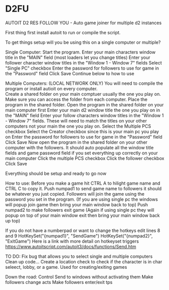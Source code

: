 # D2FU
AUTOIT D2 RES FOLLOW YOU - Auto game joiner for multiple d2 instances

First thing first install autoit to run or compile the script.

To get things setup will you be using this on a single computer or multiple?

Single Computer:
Start the program.
Enter your main characters window title in the "MAIN" field (most loaders let you change titles)
Enter your follower character window titles in the "Window 1 - Window 7" fields
Select "Single PC" checkbox
Enter the password for followers to use for game in the  "Password" field
Click Save 
Continue below to how to use

Multiple Computers: (LOCAL NETWORK ONLY) You will need to compile the program or install autioit on every computer.  
Create a shared folder on your main comptuer usually the one you play on.  Make sure you can access the folder from each computer.
Place the program in the shared folder.
Open the program in the shared folder on your main computer first
Enter your main d2 window title the one you play on in the "MAIN" field
Enter your follow characters window titles in the "Window 1 - Window 7" fields.  These will need to match the titles on your other computers not your main the one you play on.
Select the Multiple PCS checkbox
Select the Creator checkbox since this is your main pc you play on
Enter the password for followers to use for game in the  "Password" field
Click Save
Now open the program in the shared folder on your other computer with the followers.  It should auto populate all the window title fields and game password field if you set everything up correctly on your main computer
Click the multiple PCS checkbox
Click the follower checkbox
Click Save

Everything should be setup and ready to go now

How to use:
Before you make a game hit CTRL A to hilight game name and CTRL C to copy it. 
Push numpad1 to send game name to followers it should be whatever you just copied.  Followers will join the game using the password you set in the program. (If you are using single pc the windows will popup join game then bring your main window back to top)
Push numpad2 to make followers exit game (Again if using single pc they will popup on top of your main window exit then bring your main window back up top)

If you do not have a numberpad or want to change the hotkeys edit lines 8 and 9
HotKeySet("{numpad1}", "SendGame")
HotKeySet("{numpad2}", "ExitGame")
Here is a link with more detail on hotkeyset triggers
https://www.autoitscript.com/autoit3/docs/functions/Send.htm



TO DO:
Fix bug that allows you to select single and multiple computers
Clean up code...
Create a location check to check if the character is in char seleect, lobby, or a game.  Used for creating/exiting games

Down the road:
Control Send to windows without activating them
Make followers change acts
Make followers enter/exit tps


